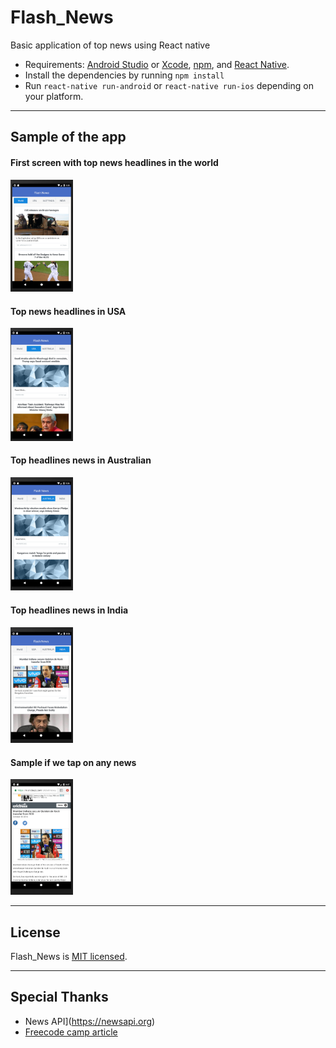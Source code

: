 # Flash_News
Basic application of top news using React native

* Requirements: [Android Studio](https://developer.android.com/studio/) or [Xcode](https://developer.apple.com/xcode/), [npm](https://Nodejs.org), and [React Native](https://facebook.github.io/react-native/).<br />
* Install the dependencies by running ```npm install``` <br />
* Run `react-native run-android` or `react-native run-ios` depending on your platform.

---
## Sample of the app

#### First screen with top news headlines in the world 

<img src ="https://raw.githubusercontent.com/karkranikhil/Flash_News/master/img/Screen%20Shot%202018-10-20%20at%209.05.45%20PM.png" alt="world news" width="100">

#### Top news headlines in USA 
<img src ="https://raw.githubusercontent.com/karkranikhil/Flash_News/master/img/Screen%20Shot%202018-10-20%20at%209.06.19%20PM.png" alt="USA news" width="100">


#### Top headlines news in Australian
<img src ="https://raw.githubusercontent.com/karkranikhil/Flash_News/master/img/Screen%20Shot%202018-10-20%20at%209.06.35%20PM.png" alt="Australia news" width="100">


#### Top headlines news in India
<img src ="https://raw.githubusercontent.com/karkranikhil/Flash_News/master/img/Screen%20Shot%202018-10-20%20at%209.06.51%20PM.png" alt="India news" width="100">

#### Sample if we tap on any news
<img src ="https://raw.githubusercontent.com/karkranikhil/Flash_News/master/img/Screen%20Shot%202018-10-20%20at%209.07.09%20PM.png" alt="full news" width="100">

---

## License

Flash_News is [MIT licensed](./LICENSE).

---
## Special Thanks
* News API](https://newsapi.org)
* [Freecode camp article](https://medium.freecodecamp.org/create-a-news-app-using-react-native-ced249263627) 

